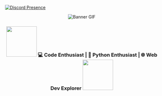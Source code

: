 [![Discord Presence](https://lanyard.cnrad.dev/api/1190655443832414336?theme=dark&borderRadius=&ignoreAppId=&showDisplayName=true&idleMessage=)](https://discord.com/users/1190655443832414336)

<div align="center">
  <img src="https://i.imgur.com/knCtwkj.gif" alt="Banner GIF" />
</div>

<h3 align="center">
  <img src="https://i.imgur.com/0MAtmBh.png" width="100" />
  💻 Code Enthusiast | 🐍 Python Enthusiast | 🌐 Web Dev Explorer
  <img src="https://i.imgur.com/0MAtmBh.png" width="100" />
</h3>
